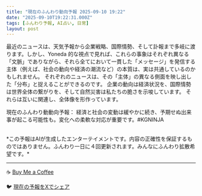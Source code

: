 ```yaml
---
title: "現在のふんわり動向予報 2025-09-10 19:22"
date: "2025-09-10T19:22:31.000Z"
tags: [ふんわり予報, AI占い, 日常]
layout: post
---
```


最近のニュースは、天気予報から企業戦略、国際情勢、そして訃報まで多岐に渡ります。しかし、Yoneda 的な視点で見れば、これらの事象はそれぞれ異なる「文脈」でありながら、それら全てにおいて一貫した「メッセージ」を発信する主体（例えば、社会の動向や経済の潮流など）の本質は、実は共通しているのかもしれません。  それぞれのニュースは、その「主体」の異なる側面を映し出した「分布」と捉えることができるのです。  企業の動向は経済状況を、国際情勢は世界全体の繋がりを、そして自然災害は私たちの脆さを示唆しています。  それらは互いに関連し、全体像を形作っています。


現在のふんわり動動向予報：
経済と社会の変動は緩やかに続き、予期せぬ出来事が起こる可能性も。変化への柔軟な対応が重要です。#KGNINJA

<br>
*この予報はAIが生成したエンターテイメントです。内容の正確性を保証するものではありません。ふんわり一日に４回更新されます。みんなにふんわり拡散希望です。*

---
☕️ [Buy Me a Coffee](https://www.buymeacoffee.com/kgninja)

🐦 [現在の予報をXでシェア](https://twitter.com/intent/tweet?text=%E7%8F%BE%E5%9C%A8%E3%81%AE%E3%81%B5%E3%82%93%E3%82%8F%E3%82%8A%E4%BA%88%E5%A0%B1%3A%20%E3%80%8C%E6%9C%80%E8%BF%91%E3%81%AE%E3%83%8B%E3%83%A5%E3%83%BC%E3%82%B9%E3%81%AF%E3%80%81%E5%A4%A9%E6%B0%97%E4%BA%88%E5%A0%B1%E3%81%8B%E3%82%89%E4%BC%81%E6%A5%AD%E6%88%A6%E7%95%A5%E3%80%81%E5%9B%BD%E9%9A%9B%E6%83%85%E5%8B%A2%E3%80%81%E3%81%9D%E3%81%97%E3%81%A6%E8%A8%83%E5%A0%B1%E3%81%BE%E3%81%A7%E5%A4%9A%E5%B2%90%E3%81%AB%E6%B8%A1%E3%82%8A%E3%81%BE%E3%81%99%E3%80%82%E3%80%8D%23KGNINJA%20%E7%B6%9A%E3%81%8D%E3%81%AF%E3%83%96%E3%83%AD%E3%82%B0%E3%81%A7%EF%BC%81%F0%9F%91%87&url=https%3A%2F%2Fkg-ninja.github.io%2FFunwariyoso%2F)
